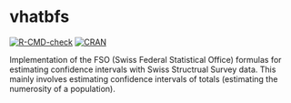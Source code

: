# vhatbfs

[![R-CMD-check](https://github.com/gibonet/vhatbfs/actions/workflows/R-CMD-check.yaml/badge.svg)](https://github.com/gibonet/vhatbfs/actions/workflows/R-CMD-check.yaml) 
[![CRAN](https://www.r-pkg.org/badges/version/vhatbfs)](https://cran.r-project.org/package=vhatbfs)


Implementation of the FSO (Swiss Federal Statistical Office) formulas 
for estimating confidence intervals with Swiss Structrual Survey data. 
This mainly involves estimating confidence intervals of 
totals (estimating the numerosity of a population). 

